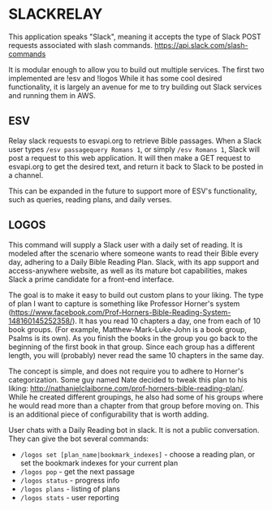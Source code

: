 # SLACKRELAY
This application speaks "Slack", meaning it accepts the type of Slack POST requests associated with slash commands.
https://api.slack.com/slash-commands

It is modular enough to allow you to build out multiple services. The first two implemented are !esv and !logos
While it has some cool desired functionality, it is largely an avenue for me to try building out Slack services
and running them in AWS.

## ESV
Relay slack requests to esvapi.org to retrieve Bible passages. When a Slack user types
`/esv passagequery Romans 1`, or simply `/esv Romans 1`, Slack will post a request to this web application. It will
then make a GET request to esvapi.org to get the desired text, and return it back to Slack to be posted in a channel.

This can be expanded in the future to support more of ESV's functionality, such as queries, reading plans, and daily
verses. 

## LOGOS
This command will supply a Slack user with a daily set of reading. It is modeled after the scenario where
someone wants to read their Bible every day, adhering to a Daily Bible Reading Plan. Slack, with its app support and
access-anywhere website, as well as its mature bot capabilities, makes Slack a prime candidate for a front-end
interface.

The goal is to make it easy to build out custom plans to your liking. The type of plan I want to capture is something like Professor Horner's system
(https://www.facebook.com/Prof-Horners-Bible-Reading-System-148160145252358/). It has you read 10 chapters a day, one
from each of 10 book groups. (For example, Matthew-Mark-Luke-John is a book group, Psalms is its own). As you finish 
the books in the group you go back to the beginning of the first book in that group. Since each group has a different length, you will 
(probably) never read the same 10 chapters in the same day.

The concept is simple, and does not require you to adhere to Horner's categorization. Some guy named Nate decided to tweak this plan to his liking: 
http://nathanielclaiborne.com/prof-horners-bible-reading-plan/. While he created different groupings, he also had some 
of his groups where he would read more than a chapter from that group before moving on. This is an additional piece
of configurability that is worth adding.

User chats with a Daily Reading bot in slack. It is not a public conversation. They can give the bot several commands:
* `/logos set [plan_name|bookmark_indexes]` - choose a reading plan, or set the bookmark indexes for your current plan
* `/logos pop` - get the next passage
* `/logos status` - progress info
* `/logos plans` - listing of plans
* `/logos stats` - user reporting
